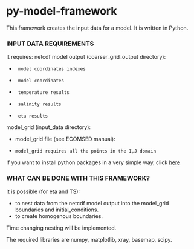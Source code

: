 # py-model-framework 
This framework creates the input data for a model.
It is written in Python.

### INPUT DATA REQUIREMENTS
It requires:
netcdf model output (coarser\_grid\_output directory):
*      model coordinates indexes
*      model coordinates
*      temperature results
*      salinity results
*      eta results

model\_grid (input\_data directory):
*    model\_grid file (see ECOMSED manual):
*     model_grid requires all the points in the I,J domain 

If you want to install python packages in a very simple way, click [here](docs/python_install.md)

### WHAT CAN BE DONE WITH THIS FRAMEWORK?
It is possible (for eta and TS):
*  to nest data from the netcdf model output into the model\_grid boundaries and initial\_conditions.
*  to create homogenous boundaries.

Time changing nesting will be implemented. 

The required libraries are numpy, matplotlib, xray, basemap, scipy. 



